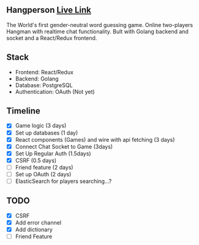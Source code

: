## Hangperson [Live Link](http://hangperson.com)
The World's first gender-neutral word guessing game.
Online two-players Hangman with realtime chat functionality.
Bult with Golang backend and socket and a React/Redux frontend.


## Stack
- Frontend: React/Redux
- Backend: Golang
- Database: PostgreSQL
- Authentication: OAuth (Not yet)

## Timeline
- [x] Game logic (3 days)
- [x] Set up databases (1 day)
- [x] React components (Games) and wire with api fetching (3 days)
- [x] Connect Chat Socket to Game (3days)
- [x] Set Up Regular Auth (1.5days)
- [x] CSRF (0.5 days)
- [ ] Friend feature (2 days)
- [ ] Set up OAuth (2 days)
- [ ] ElasticSearch for players searching...?

## TODO
- [x] CSRF
- [x] Add error channel
- [x] Add dictionary
- [ ] Friend Feature
